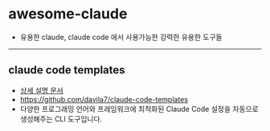 # awesome-claude
- 유용한 claude, claude code 에서 사용가능한 강력한 유용한 도구들
---
## claude code templates
- [상세 설명 문서](claude_code_templates.md)
- https://github.com/davila7/claude-code-templates
- 다양한 프로그래밍 언어와 프레임워크에 최적화된 Claude Code 설정을 자동으로 생성해주는 CLI 도구입니다.

